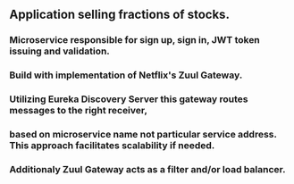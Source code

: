 ## Application selling fractions of stocks.

### Microservice responsible for sign up, sign in, JWT token issuing and validation.
### Build with implementation of Netflix's Zuul Gateway.
### Utilizing Eureka Discovery Server this gateway routes messages to the right receiver,
### based on microservice name not particular service address. This approach facilitates scalability if needed.
### Additionaly Zuul Gateway acts as a filter and/or load balancer.
